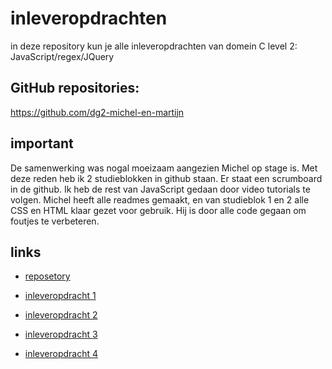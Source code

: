 # inleveropdrachten
in deze repository kun je alle inleveropdrachten van domein C level 2: JavaScript/regex/JQuery

## GitHub repositories:
https://github.com/dg2-michel-en-martijn 

## important
De samenwerking was nogal moeizaam aangezien Michel op stage is.
Met deze reden heb ik 2 studieblokken in github staan. Er staat een scrumboard in de github.
Ik heb de rest van JavaScript gedaan door video tutorials te volgen. Michel heeft alle readmes gemaakt, en van studieblok 1 en 2 alle CSS en HTML klaar gezet voor gebruik. Hij is door alle code gegaan om foutjes te verbeteren.

## links
* [reposetory](https://github.com/dg2-michel-en-martijn/inleveropdrachten)

* [inleveropdracht 1](https://dg2-michel-en-martijn.github.io/inleveropdrachten/Tic%20tac%20toe)
* [inleveropdracht 2](https://dg2-michel-en-martijn.github.io/inleveropdrachten/Dot%20game)
* [inleveropdracht 3](https://dg2-michel-en-martijn.github.io/inleveropdrachten/Name%20list)
* [inleveropdracht 4](https://dg2-michel-en-martijn.github.io/inleveropdrachten/Invul%20formulier)
